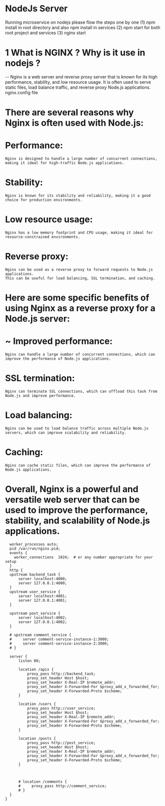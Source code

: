 # NodeJs Server

  Running microservice on nodejs please flow the steps one by one
  (1) npm install in root directory and also npm install in services
  (2) npm start for both root project and services
  (3) nginx start

# 1 What is NGINX ? Why is it use in nodejs ?
  -- Nginx is a web server and reverse proxy server that is known for its high performance, stability, and low resource usage. It is often used to serve static files, load balance traffic, and reverse proxy Node.js applications.
  nginx.config  file
# There are several reasons why Nginx is often used with Node.js:
  # Performance:
    Nginx is designed to handle a large number of concurrent connections, making it ideal for high-traffic Node.js applications.
  # Stability:
    Nginx is known for its stability and reliability, making it a good choice for production environments.
  # Low resource usage:
    Nginx has a low memory footprint and CPU usage, making it ideal for resource-constrained environments.
  # Reverse proxy:
    Nginx can be used as a reverse proxy to forward requests to Node.js applications. 
    This can be useful for load balancing, SSL termination, and caching.
# Here are some specific benefits of using Nginx as a reverse proxy for a Node.js server:
  # ~ Improved performance:
    Nginx can handle a large number of concurrent connections, which can improve the performance of Node.js applications.
  # SSL termination:
    Nginx can terminate SSL connections, which can offload this task from Node.js and improve performance.
  # Load balancing:
    Nginx can be used to load balance traffic across multiple Node.js servers, which can improve scalability and reliability.
  # Caching:
    Nginx can cache static files, which can improve the performance of Node.js applications.
# Overall, Nginx is a powerful and versatile web server that can be used to improve the performance, stability, and scalability of Node.js applications.
      worker_processes auto;
      pid /var/run/nginx.pid;
      events {
        worker_connections  1024;  # or any number appropriate for your setup
      }
      http {
      upstream backend_task {
          server localhost:4000;
          server 127.0.0.1:4000;
      }
      upstream user_service {
          server localhost:4001;
          server 127.0.0.1:4001;
      }

      upstream post_service {
          server localhost:4002;
          server 127.0.0.1:4002;
      }

      # upstream comment_service {
      #     server comment-service-instance-1:3000;
      #     server comment-service-instance-2:3000;
      # }

      server {
          listen 80;

          location /apis {
              proxy_pass http://backend_task;
              proxy_set_header Host $host;
              proxy_set_header X-Real-IP $remote_addr;
              proxy_set_header X-Forwarded-For $proxy_add_x_forwarded_for;
              proxy_set_header X-Forwarded-Proto $scheme;
          }

          location /users {
              proxy_pass http://user_service;
              proxy_set_header Host $host;
              proxy_set_header X-Real-IP $remote_addr;
              proxy_set_header X-Forwarded-For $proxy_add_x_forwarded_for;
              proxy_set_header X-Forwarded-Proto $scheme;
          }

          location /posts {
              proxy_pass http://post_service;
              proxy_set_header Host $host;
              proxy_set_header X-Real-IP $remote_addr;
              proxy_set_header X-Forwarded-For $proxy_add_x_forwarded_for;
              proxy_set_header X-Forwarded-Proto $scheme;
          }

          

          # location /comments {
          #     proxy_pass http://comment_service;
          # }
      }
    }
